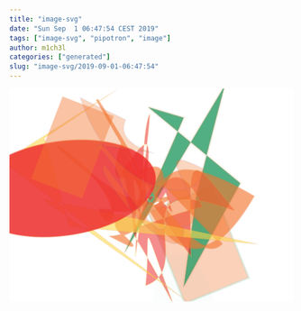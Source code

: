 ```yaml
---
title: "image-svg"
date: "Sun Sep  1 06:47:54 CEST 2019"
tags: ["image-svg", "pipotron", "image"]
author: m1ch3l
categories: ["generated"]
slug: "image-svg/2019-09-01-06:47:54"
---
```


![](image.svg)

